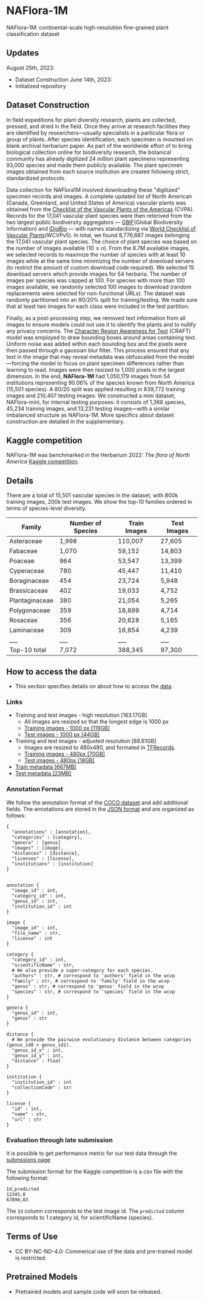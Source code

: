# NAFlora-1M
NAFlora-1M: continental-scale high-resolution fine-grained plant classification dataset

## Updates
August 25th, 2023:
  * Dataset Construction
June 14th, 2023: 
  * Initialized repository

## Dataset Construction
In field expeditions for plant diversity research, plants are collected, pressed, and dried in the field. Once they arrive at research facilities they are identified by researchers—usually specialists in a particular flora or group of plants. After species identification, each specimen is mounted on blank archival herbarium paper. As part of the worldwide effort of to bring biological collection online for biodiversity research, the botanical community has already digitized 24 million plant specimens representing 93,000 species and made them publicly available. The plant specimen images obtained from each source institution are created following strict, standardized protocols.

Data collection for NAFlora1M involved downloading these "digitized" specimen records and images. A complete updated list of North American (Canada, Greenland, and United States of America) vascular plants was obtained from the [Checklist of the Vascular Plants of the Americas](https://www.nature.com/articles/s41597-021-00997-6) (CVPA). Records for the 17,041 vascular plant species were then reterived from the two largest public biodiversity aggregators — [GBIF](https://www.gbif.org/)(Global Biodiversity Information) and [iDigBio](https://www.idigbio.org/) — with names standardizing via [World Checklist of Vascular Plants](https://www.nature.com/articles/s41597-021-00997-6)(WCVPv5). In total, we found 8,776,687 images belonging the 17,041 vascular plant species. The choice of plant species was based on the number of images available ($10 \leq n$). From the 8.7M available images, we selected records to maximize the number of species with at least 10 images while at the same time minimizing the number of download servers (to restrict the amount of custom download code required). We selected 15 download servers which provide images for 54 herbaria. The number of images per species was capped at 100. For species with more than 100 images available, we randomly selected 100 images to download (random replacements were selected for non-functional URLs). The dataset was randomly partitioned into an 80/20% split for training/testing. We made sure that at least two images for each class were included in the test partition. 

Finally, as a post-processing step, we removed text information from all images to ensure models could not use it to identify the plants and to nullify any privacy concerns. The [Character Region Awareness for Text](https://arxiv.org/pdf/1904.01941.pdf) (CRAFT) model was employed to draw bounding boxes around areas containing text. Uniform noise was added within each bounding box and the pixels were then passed through a gaussian blur filter. This process ensured that any text in the image that may reveal metadata was obfuscated from the model—forcing the model to focus on plant specimen differences rather than learning to read. Images were then resized to 1,000 pixels in the largest dimension. In the end, **NAFlora-1M** had 1,050,179 images from 54 institutions representing 90.06% of the species known from North America (15,501 species). A 80/20 split was applied resulting in 839,772 training images and 210,407 testing images. We constructed a mini dataset, NAFlora-mini, for internal testing purposes: it consists of 1,368 species, 45,234 training images, and 13,231 testing images—with a similar imbalanced structure as NAFlora-1M. More specifics about dataset construction are detailed in the supplementary.

## Kaggle competition
NAFlora-1M was benchmarked in the Herbarium 2022: _The flora of North America_ [Kaggle competition](https://www.kaggle.com/competitions/herbarium-2022-fgvc9).

## Details
There are a total of 15,501 vascular species in the dataset, with 800k training images, 200k test images. We show the top-10 families ordered in terms of species-level diversity.

| Family |	Number of Species	| Train Images |	Test Images |
|------|---------------|-------------|---------------|
Asteraceae|1,998|110,007| 27,605 |
Fabaceae|1,070|59,152| 14,803 |
Poaceae|964|53,547| 13,399 |
Cyperaceae|780|45,447| 11,410|
Boraginaceae|454|23,724| 5,948|
Brassicaceae|402|19,033| 4,752|
Plantaginaceae|380|21,054| 5,265|
Polygonaceae|359|18,899| 4,714|
Rosaceae|356|20,628| 5,165|
Laminaceae|309|16,854| 4,239|
|___|___|___|___|
Top-10 total|7,072|388,345|97,300|

 

## How to access the data 

* This section specifies details on about how to access the [data](https://www.kaggle.com/competitions/herbarium-2022-fgvc9/data).

### Links

* Training and test images - high resolution [163.17GB]
  * All images are resized so that the longest edge is 1000 px  
  * [Training images - 1000 px [119GB]](https://www.kaggle.com/competitions/herbarium-2022-fgvc9/data?select=train_images)
  * [Test images - 1000 px [44GB]](https://www.kaggle.com/competitions/herbarium-2022-fgvc9/data?select=test_images)
* Training and test images - adjusted resolution [88.61GB]
  * Images are resized to 480x480, and formated in [TFRecords](https://www.tensorflow.org/tutorials/load_data/tfrecord).
  * [Training images - 480px [70GB]](https://www.kaggle.com/datasets/parkjohnychae/herbarium-2022-train-tfrec-480)
  * [Test images - 480px [18GB]](https://www.kaggle.com/datasets/parkjohnychae/herbarium-2022-test-tfrec-480)
* [Train metadata [667MB]](https://www.kaggle.com/competitions/herbarium-2022-fgvc9/data?select=train_metadata.json)
* [Test metadata [23MB]](https://www.kaggle.com/competitions/herbarium-2022-fgvc9/data?select=test_metadata.json)
  

### Annotation Format
We follow the annotation format of the [COCO dataset](http://mscoco.org/dataset/#download) and add additional fields. The annotations are stored in the [JSON format](http://www.json.org/) and are organized as follows:
```
{ 
  "annotations" : [annotation],
  "categories" : [category],
  "genera" : [genus]
  "images" : [image],
  "distances" : [distance],
  "licenses" : [license],
  "institutions" : [institution]
}


annotation {
  "image_id" : int,
  "category_id" : int,
  "genus_id" : int,
  "institution_id" : int   
}

image {
  "image_id" : int,
  "file_name" : str,
  "license" : int
}

category {
  "category_id" : int, 
  "scientificName" : str,
  # We also provide a super-category for each species.
  "authors" : str, # correspond to 'authors' field in the wcvp
  "family" : str, # correspond to 'family' field in the wcvp
  "genus" : str, # correspond to 'genus' field in the wcvp
  "species" : str, # correspond to 'species' field in the wcvp
}

genera {
  "genus_id" : int,
  "genus" : str
}

distance {
  # We provide the pairwise evolutionary distance between categories (genus_id0 < genus_id1). 
  "genus_id_x" : int,    
  "genus_id_y" : int,    
  "distance" : float
}

institution {
  "institution_id" : int
  "collectionCode" : str
}

license {
  "id" : int,
  "name" : str,
  "url" : str
}
```

### Evaluation through late submission

It is possible to get performance metric for our test data through the [submssions page](https://www.kaggle.com/competitions/herbarium-2022-fgvc9/submissions)

The submission format for the Kaggle competition is a csv file with the following format:
```
Id,predicted
12345,0 
67890,83 
```
The `Id` column corresponds to the test image id. The `predicted` column corresponds to 1 category id, for scientificName (species).

## Terms of Use

* CC BY-NC-ND-4.0: Commerical use of the data and pre-trained model is restricted.

## Pretrained Models

* Pretrained models and sample code will soon be released.

